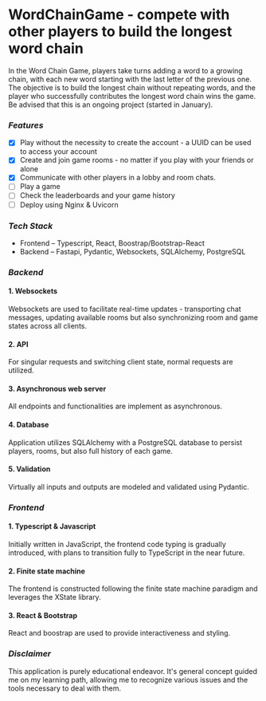 # WordChainGame - compete with other players to build the longest word chain

In the Word Chain Game, players take turns adding a word to a growing chain, with each new word starting with the last letter of the previous one. The objective is to build the longest chain without repeating words, and the player who successfully contributes the longest word chain wins the game.
Be advised that this is an ongoing project (started in January).

### ***Features***
  - [x] Play without the necessity to create the account - a UUID can be used to access your account
  - [x] Create and join game rooms - no matter if you play with your friends or alone
  - [x] Communicate with other players in a lobby and room chats.
  - [ ] Play a game
  - [ ] Check the leaderboards and your game history
  - [ ] Deploy using Nginx & Uvicorn

### ***Tech Stack***
  - Frontend – Typescript, React, Boostrap/Bootstrap-React
  - Backend – Fastapi, Pydantic, Websockets, SQLAlchemy, PostgreSQL

### ***Backend***
#### 1. Websockets
Websockets are used to facilitate real-time updates - transporting chat messages, updating available rooms but also synchronizing room and game states across all clients.
#### 2. API
For singular requests and switching client state, normal requests are utilized.
#### 3. Asynchronous web server
All endpoints and functionalities are implement as asynchronous.
#### 4. Database
Application utilizes SQLAlchemy with a PostgreSQL database to persist players, rooms, but also full history of each game. 
#### 5. Validation
Virtually all inputs and outputs are modeled and validated using Pydantic. 

### ***Frontend***
#### 1. Typescript & Javascript
Initially written in JavaScript, the frontend code typing is gradually introduced, with plans to transition fully to TypeScript in the near future.
#### 2. Finite state machine
The frontend is constructed following the finite state machine paradigm and leverages the XState library.
#### 3. React & Bootstrap
React and boostrap are used to provide interactiveness and styling.

### ***Disclaimer***
This application is purely educational endeavor. It's general concept guided me on my learning path, allowing me to recognize various issues and the tools necessary to deal with them.

